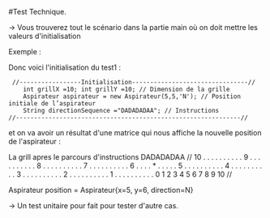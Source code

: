 #Test Technique.

-> Vous trouverez tout le scénario dans la partie main où on doit mettre les valeurs d'initialisation 


Exemple :

Donc voici l'initialisation du test1 :

     //-----------------Initialisation--------------------------------//
        int grillX =10; int grillY =10; // Dimension de la grille
        Aspirateur aspirateur = new Aspirateur(5,5,'N'); // Position initiale de l’aspirateur
        String directionSequence ="DADADADAA"; // Instructions
    //--------------------------------------------------------------//
    
et on va avoir un résultat d'une matrice qui nous affiche la nouvelle position de l'aspirateur :

La grill apres le parcours d'instructions DADADADAA
//
10 . . . . . . . . . . 
9 . . . . . . . . . . 
8 . . . . . . . . . . 
7 . . . . . . . . . . 
6 . . . . * . . . . . 
5 . . . . . . . . . . 
4 . . . . . . . . . . 
3 . . . . . . . . . . 
2 . . . . . . . . . . 
1 . . . . . . . . . . 
0 1 2 3 4 5 6 7 8 9 10
//

Aspirateur position = Aspirateur{x=5, y=6, direction=N}
    
-> Un test unitaire pour fait pour tester d'autre cas.

